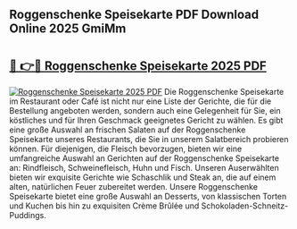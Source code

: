 ## Roggenschenke Speisekarte PDF Download Online 2025 GmiMm

# <h2><a href="http://gccr17.nevu.top/?p=Roggenschenke+Speisekarte">🔗 👉🔴 Roggenschenke Speisekarte 2025 PDF</a></h2>

[![Roggenschenke Speisekarte 2025 PDF](https://i.imgur.com/dBaPXMq.png)](http://gccr17.nevu.top/?p=Roggenschenke+Speisekarte)
Die Roggenschenke Speisekarte im Restaurant oder Café ist nicht nur eine Liste der Gerichte, die für die Bestellung angeboten werden, sondern auch eine Gelegenheit für Sie, ein köstliches und für Ihren Geschmack geeignetes Gericht zu wählen. Es gibt eine große Auswahl an frischen Salaten auf der Roggenschenke Speisekarte unseres Restaurants, die Sie in unserem Salatbereich probieren können. Für diejenigen, die Fleisch bevorzugen, bieten wir eine umfangreiche Auswahl an Gerichten auf der Roggenschenke Speisekarte an: Rindfleisch, Schweinefleisch, Huhn und Fisch. Unseren Auserwählten bieten wir exquisite Gerichte wie Schaschlik und Steak an, die auf einem alten, natürlichen Feuer zubereitet werden. Unsere Roggenschenke Speisekarte bietet eine große Auswahl an Desserts, von klassischen Torten und Kuchen bis hin zu exquisiten Crème Brûlée und Schokoladen-Schneitz-Puddings.
